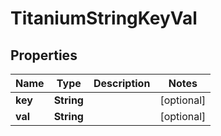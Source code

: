 

# TitaniumStringKeyVal


## Properties

| Name | Type | Description | Notes |
|------------ | ------------- | ------------- | -------------|
|**key** | **String** |  |  [optional] |
|**val** | **String** |  |  [optional] |



